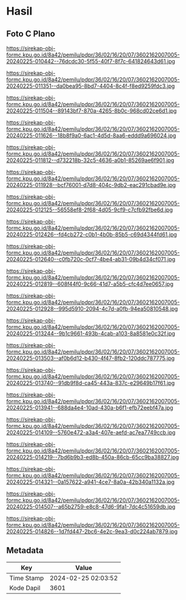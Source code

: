 # Hasil

## Foto C Plano

https://sirekap-obj-formc.kpu.go.id/8a42/pemilu/pdpr/36/02/16/20/07/3602162007005-20240225-010442--76dcdc30-5f55-40f7-8f7c-641824643d61.jpg

https://sirekap-obj-formc.kpu.go.id/8a42/pemilu/pdpr/36/02/16/20/07/3602162007005-20240225-011351--da0bea95-8bd7-4404-8c4f-f8ed9259fdc3.jpg

https://sirekap-obj-formc.kpu.go.id/8a42/pemilu/pdpr/36/02/16/20/07/3602162007005-20240225-011504--89143bf7-870a-4265-8b0c-968cd02ce6d1.jpg

https://sirekap-obj-formc.kpu.go.id/8a42/pemilu/pdpr/36/02/16/20/07/3602162007005-20240225-011626--18b8f9a0-6ac1-4d5d-8aa6-eddd9a696024.jpg

https://sirekap-obj-formc.kpu.go.id/8a42/pemilu/pdpr/36/02/16/20/07/3602162007005-20240225-011812--d732218b-32c5-4636-a0b1-85269ae6f901.jpg

https://sirekap-obj-formc.kpu.go.id/8a42/pemilu/pdpr/36/02/16/20/07/3602162007005-20240225-011928--bcf76001-d7d8-404c-9db2-eac291cbad9e.jpg

https://sirekap-obj-formc.kpu.go.id/8a42/pemilu/pdpr/36/02/16/20/07/3602162007005-20240225-012125--56558ef8-2f68-4d05-9cf9-c7cfb92fbe6d.jpg

https://sirekap-obj-formc.kpu.go.id/8a42/pemilu/pdpr/36/02/16/20/07/3602162007005-20240225-012426--fd4cb272-c0b1-4b0b-85b5-c69d4344fd61.jpg

https://sirekap-obj-formc.kpu.go.id/8a42/pemilu/pdpr/36/02/16/20/07/3602162007005-20240225-012640--c0fb720c-0cf7-4be4-ab31-09b4d34cf071.jpg

https://sirekap-obj-formc.kpu.go.id/8a42/pemilu/pdpr/36/02/16/20/07/3602162007005-20240225-012819--608f44f0-9c66-41d7-a5b5-cfc4d7ee0657.jpg

https://sirekap-obj-formc.kpu.go.id/8a42/pemilu/pdpr/36/02/16/20/07/3602162007005-20240225-012928--995d5910-2094-4c7d-a0fb-94ea50810548.jpg

https://sirekap-obj-formc.kpu.go.id/8a42/pemilu/pdpr/36/02/16/20/07/3602162007005-20240225-013244--9b1c9661-493b-4cab-a103-8a8581e0c32f.jpg

https://sirekap-obj-formc.kpu.go.id/8a42/pemilu/pdpr/36/02/16/20/07/3602162007005-20240225-013503--af0b6d12-b430-4f47-8fb2-120ddc787775.jpg

https://sirekap-obj-formc.kpu.go.id/8a42/pemilu/pdpr/36/02/16/20/07/3602162007005-20240225-013740--91db9f8d-ca45-443a-837c-e29649b17f61.jpg

https://sirekap-obj-formc.kpu.go.id/8a42/pemilu/pdpr/36/02/16/20/07/3602162007005-20240225-013941--688da4e4-10ad-430a-b6f1-efb72eebf47a.jpg

https://sirekap-obj-formc.kpu.go.id/8a42/pemilu/pdpr/36/02/16/20/07/3602162007005-20240225-014109--5760e472-a3a4-407e-aefd-ac7ea7749ccb.jpg

https://sirekap-obj-formc.kpu.go.id/8a42/pemilu/pdpr/36/02/16/20/07/3602162007005-20240225-014219--7bd6b9b3-ed8b-450a-86cb-65cc9ba38827.jpg

https://sirekap-obj-formc.kpu.go.id/8a42/pemilu/pdpr/36/02/16/20/07/3602162007005-20240225-014321--0a157622-a941-4ce7-8a0a-42b340a1132a.jpg

https://sirekap-obj-formc.kpu.go.id/8a42/pemilu/pdpr/36/02/16/20/07/3602162007005-20240225-014507--a65b2759-e8c8-47d6-9fa1-7dc4c51659db.jpg

https://sirekap-obj-formc.kpu.go.id/8a42/pemilu/pdpr/36/02/16/20/07/3602162007005-20240225-014826--1d7fd447-2bc6-4e2c-9ea3-d0c224ab7879.jpg


## Metadata

| Key        | Value               |
| ---------- | ------------------- |
| Time Stamp | 2024-02-25 02:03:52 |
| Kode Dapil | 3601                |



